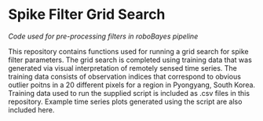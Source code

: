 # Spike Filter Grid Search
*Code used for pre-processing filters in roboBayes pipeline*

This repository contains functions used for running a grid search for spike filter parameters.  The grid search is 
completed using training data that was generated via visual interpretation of remotely sensed time series.  The 
training data consists of observation indices that correspond to obvious outlier poitns in a 20 different pixels 
for a region in Pyongyang, South Korea.  Training data used to run the supplied script is included as .csv files 
in this repository.  Example time series plots generated using the script are also included here.
